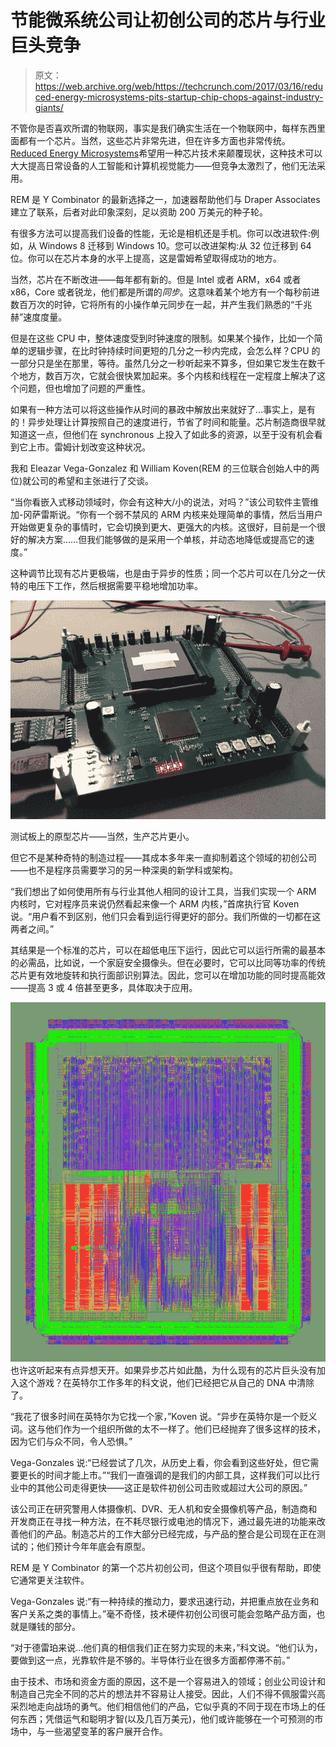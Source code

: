 # 节能微系统公司让初创公司的芯片与行业巨头竞争 

> 原文：<https://web.archive.org/web/https://techcrunch.com/2017/03/16/reduced-energy-microsystems-pits-startup-chip-chops-against-industry-giants/>

不管你是否喜欢所谓的物联网，事实是我们确实生活在一个物联网中，每样东西里面都有一个芯片。当然，这些芯片非常先进，但在许多方面也非常传统。[Reduced Energy Microsystems](https://web.archive.org/web/20230130100805/http://remicro.com/)希望用一种芯片技术来颠覆现状，这种技术可以大大提高日常设备的人工智能和计算机视觉能力——但竞争太激烈了，他们无法采用。

REM 是 Y Combinator 的最新选择之一，加速器帮助他们与 Draper Associates 建立了联系，后者对此印象深刻，足以资助 200 万美元的种子轮。

有很多方法可以提高我们设备的性能，无论是相机还是手机。你可以改进软件:例如，从 Windows 8 迁移到 Windows 10。您可以改进架构:从 32 位迁移到 64 位。你可以在芯片本身的水平上提高，这是雷姆希望取得成功的地方。

当然，芯片在不断改进——每年都有新的。但是 Intel 或者 ARM，x64 或者 x86，Core 或者锐龙，他们都是所谓的*同步*。这意味着某个地方有一个每秒前进数百万次的时钟，它将所有的小操作单元同步在一起，并产生我们熟悉的“千兆赫”速度度量。

但是在这些 CPU 中，整体速度受到时钟速度的限制。如果某个操作，比如一个简单的逻辑步骤，在比时钟持续时间更短的几分之一秒内完成，会怎么样？CPU 的一部分只是坐在那里，等待。虽然几分之一秒听起来不算多，但如果它发生在数千个地方，数百万次，它就会很快累加起来。多个内核和线程在一定程度上解决了这个问题，但也增加了问题的严重性。

如果有一种方法可以将这些操作从时间的暴政中解放出来就好了…事实上，是有的！异步处理让计算按照自己的速度进行，节省了时间和能量。芯片制造商很早就知道这一点，但他们在 synchronous 上投入了如此多的资源，以至于没有机会看到它上市。雷姆计划改变这种状况。

我和 Eleazar Vega-Gonzalez 和 William Koven(REM 的三位联合创始人中的两位)就公司的希望和主张进行了交谈。

“当你看嵌入式移动领域时，你会有这种大/小的说法，对吗？”该公司软件主管维加-冈萨雷斯说。“你有一个弱不禁风的 ARM 内核来处理简单的事情，然后当用户开始做更复杂的事情时，它会切换到更大、更强大的内核。这很好，目前是一个很好的解决方案……但我们能够做的是采用一个单核，并动态地降低或提高它的速度。”

这种调节比现有芯片更极端，也是由于异步的性质；同一个芯片可以在几分之一伏特的电压下工作，然后根据需要平稳地增加功率。

[![](img/7820d431d7cb35803543c407972e70bf.png)](https://web.archive.org/web/20230130100805/https://techcrunch.com/wp-content/uploads/2017/03/board_1.jpg)

测试板上的原型芯片——当然，生产芯片更小。

但它不是某种奇特的制造过程——其成本多年来一直抑制着这个领域的初创公司——也不是程序员需要学习的另一种深奥的新学科或架构。

“我们想出了如何使用所有与行业其他人相同的设计工具，当我们实现一个 ARM 内核时，它对程序员来说仍然看起来像一个 ARM 内核，”首席执行官 Koven 说。“用户看不到区别，他们只会看到运行得更好的部分。我们所做的一切都在这两者之间。”

其结果是一个标准的芯片，可以在超低电压下运行，因此它可以运行所需的最基本的必需品，比如说，一个家庭安全摄像头。但在必要时，它可以比同等功率的传统芯片更有效地旋转和执行面部识别算法。因此，您可以在增加功能的同时提高能效——提高 3 或 4 倍甚至更多，具体取决于应用。

[![](img/624513b955ea6188d26e94cbea9df688.png)](https://web.archive.org/web/20230130100805/https://techcrunch.com/wp-content/uploads/2017/03/first_chip.png) 也许这听起来有点异想天开。如果异步芯片如此酷，为什么现有的芯片巨头没有加入这个游戏？在英特尔工作多年的科文说，他们已经把它从自己的 DNA 中清除了。

“我花了很多时间在英特尔为它找一个家，”Koven 说。“异步在英特尔是一个贬义词。这与他们作为一个组织所做的太不一样了。他们已经抛弃了很多这样的技术，因为它们与众不同，令人恐惧。”

Vega-Gonzales 说:“已经尝试了几次，从历史上看，你会看到这些好处，但它需要更长的时间才能上市。”“我们一直强调的是我们的内部工具，这样我们可以比行业中的其他公司走得更快——这正是软件初创公司击败或超过大公司的原因。”

该公司正在研究警用人体摄像机、DVR、无人机和安全摄像机等产品，制造商和开发商正在寻找一种方法，在不耗尽银行或电池的情况下，通过最先进的功能来改善他们的产品。制造芯片的工作大部分已经完成，与产品的整合是公司现在正在测试的；他们预计今年年底会有原型。

REM 是 Y Combinator 的第一个芯片初创公司，但这个项目似乎很有帮助，即使它通常更关注软件。

Vega-Gonzales 说:“有一种持续的推动力，要求迅速行动，并把重点放在业务和客户关系之类的事情上。”毫不奇怪，技术硬件初创公司很可能会忽略产品方面，也就是赚钱的部分。

“对于德雷珀来说…他们真的相信我们正在努力实现的未来，”科文说。“他们认为，要做到这一点，光靠软件是不够的。半导体行业在很多方面都停滞不前。”

由于技术、市场和资金方面的原因，这不是一个容易进入的领域；创业公司设计和制造自己完全不同的芯片的想法并不容易让人接受。因此，人们不得不佩服雷兴高采烈地走向战场的勇气。他们相信他们的产品，它似乎真的不同于现在市场上的任何东西；凭借运气和聪明才智(以及几百万美元)，他们或许能够在一个可预测的市场中，与一些渴望变革的客户展开合作。